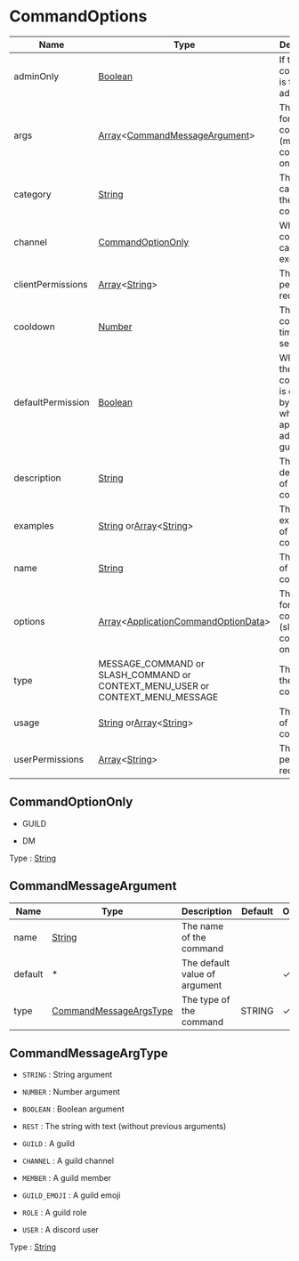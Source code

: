 # CommandOptions

| Name              | Type                                                                                                                                                                                                                                                                                 | Description                                                                | Default | Optional |
| ----------------- | ------------------------------------------------------------------------------------------------------------------------------------------------------------------------------------------------------------------------------------------------------------------------------------ | -------------------------------------------------------------------------- | ------- | -------- |
| adminOnly         | [Boolean](https://developer.mozilla.org/docs/Web/JavaScript/Reference/Global_Objects/Boolean)                                                                                                                                                                                        | If the command is for bot admins only                                      | 0       | ✓        |
| args              | [Array](https://developer.mozilla.org/docs/Web/JavaScript/Reference/Global_Objects/Array)<[CommandMessageArgument](#commandmessageargument)>                                                                                                                                         | The options for command (message-commands only)                            | None    | ✓        |
| category          | [String](https://developer.mozilla.org/docs/Web/JavaScript/Reference/Global_Objects/String)                                                                                                                                                                                          | The category of the command                                                | None    | ✓        |
| channel           | [CommandOptionOnly](#commandoptiononly)                                                                                                                                                                                                                                              | Whre the command can be executed                                           | None    | ✓        |
| clientPermissions | [Array](https://developer.mozilla.org/docs/Web/JavaScript/Reference/Global_Objects/Array)<[String](https://developer.mozilla.org/docs/Web/JavaScript/Reference/Global_Objects/String)>                                                                                               | The bot permissions required                                               | []      | ✓        |
| cooldown          | [Number](https://developer.mozilla.org/docs/Web/JavaScript/Reference/Global_Objects/Number)                                                                                                                                                                                          | The cooldown time in seconde                                               | 0       | ✓        |
| defaultPermission | [Boolean](https://developer.mozilla.org/docs/Web/JavaScript/Reference/Global_Objects/Boolean)                                                                                                                                                                                        | Whether the command is enabled by default when the app is added to a guild |         |          |
| description       | [String](https://developer.mozilla.org/docs/Web/JavaScript/Reference/Global_Objects/String)                                                                                                                                                                                          | The description of the command                                             | None    | ✓        |
| examples          | [String](https://developer.mozilla.org/docs/Web/JavaScript/Reference/Global_Objects/String) or[Array](https://developer.mozilla.org/docs/Web/JavaScript/Reference/Global_Objects/Array)<[String](https://developer.mozilla.org/docs/Web/JavaScript/Reference/Global_Objects/String)> | The examples of the command                                                | None    | ✓        |
| name              | [String](https://developer.mozilla.org/docs/Web/JavaScript/Reference/Global_Objects/String)                                                                                                                                                                                          | The name of the command                                                    | None    |          |
| options           | [Array](https://developer.mozilla.org/docs/Web/JavaScript/Reference/Global_Objects/Array)<[ApplicationCommandOptionData](https://discord.js.org/#/docs/main/stable/typedef/ApplicationCommandOptionData)>                                                                            | The options for command (slash-commands only)                              | None    | ✓        |
| type              | MESSAGE_COMMAND or SLASH_COMMAND or CONTEXT_MENU_USER or CONTEXT_MENU_MESSAGE                                                                                                                                                                                                        | The type of the command                                                    | None    | ✓        |
| usage             | [String](https://developer.mozilla.org/docs/Web/JavaScript/Reference/Global_Objects/String) or[Array](https://developer.mozilla.org/docs/Web/JavaScript/Reference/Global_Objects/Array)<[String](https://developer.mozilla.org/docs/Web/JavaScript/Reference/Global_Objects/String)> | The usage of the command                                                   | None    | ✓        |
| userPermissions   | [Array](https://developer.mozilla.org/docs/Web/JavaScript/Reference/Global_Objects/Array)<[String](https://developer.mozilla.org/docs/Web/JavaScript/Reference/Global_Objects/String)>                                                                                               | The user permissions required                                              | []      | ✓        |

## CommandOptionOnly

- GUILD

- DM

Type : [String](https://developer.mozilla.org/docs/Web/JavaScript/Reference/Global_Objects/String)

## CommandMessageArgument

| Name    | Type                                                                                        | Description                   | Default | Optional |
| ------- | ------------------------------------------------------------------------------------------- | ----------------------------- | ------- | -------- |
| name    | [String](https://developer.mozilla.org/docs/Web/JavaScript/Reference/Global_Objects/String) | The name of the command       |         |          |
| default | \*                                                                                          | The default value of argument |         | ✓        |
| type    | [CommandMessageArgsType](#commandmessageargtype)                                            | The type of the command       | STRING  | ✓        |

## CommandMessageArgType

- `STRING` : String argument

- `NUMBER` : Number argument

- `BOOLEAN` : Boolean argument

- `REST` : The string with text (without previous arguments)

- `GUILD` : A guild

- `CHANNEL` : A guild channel

- `MEMBER` : A guild member

- `GUILD_EMOJI` : A guild emoji

- `ROLE` : A guild role

- `USER` : A discord user

Type : [String](https://developer.mozilla.org/docs/Web/JavaScript/Reference/Global_Objects/String)
